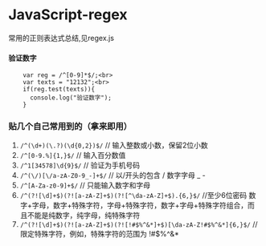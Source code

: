 # JavaScript-regex

常用的正则表达式总结,见regex.js

#### 验证数字
```
    var reg = /^[0-9]*$/;<br>
    var texts = "12132";<br>
    if(reg.test(texts)){
      console.log("验证数字");
    }
```

### 贴几个自己常用到的（拿来即用）

1. `/^(\d+)(\.?)(\d{0,2})$/`   // 输入整数或小数，保留2位小数
2. `/^[0-9.%]{1,}$/`  // 输入百分数值
3. `/^1[34578]\d{9}$/`  // 验证为手机号码
4. `/^(\/)[\/a-zA-Z0-9_-]+$/`  // 以/开头的包含 / 数字字母 _ -
5. `/^[A-Za-z0-9]+$/`  // 只能输入数字和字母
6. `/^(?![\d]+$)(?![a-zA-Z]+$)(?![^\da-zA-Z]+$).{6,}$/` //至少6位密码 数字+字母，数字+特殊字符，字母+特殊字符，数字+字母+特殊字符组合，而且不能是纯数字，纯字母，纯特殊字符
7. `/^(?![\d]+$)(?![a-zA-Z]+$)(?![!#$%^&*]+$)[\da-zA-Z!#$%^&*]{6,}$/` // 限定特殊字符，例如，特殊字符的范围为 !#$%^&* 
